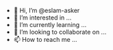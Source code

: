 - 👋 Hi, I’m @eslam-asker
- 👀 I’m interested in ...
- 🌱 I’m currently learning ...
- 💞️ I’m looking to collaborate on ...
- 📫 How to reach me ...

<!---
eslam-asker/eslam-asker is a ✨ special ✨ repository because its `README.md` (this file) appears on your GitHub profile.
You can click the Preview link to take a look at your changes.
--->
